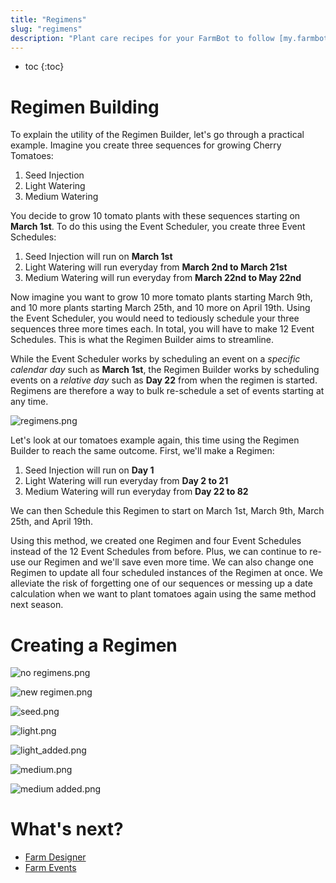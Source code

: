 ```yaml
---
title: "Regimens"
slug: "regimens"
description: "Plant care recipes for your FarmBot to follow [my.farmbot.io/app/regimens](http://my.farmbot.io/app/regimens)"
---
```


* toc
{:toc}


# Regimen Building

To explain the utility of the Regimen Builder, let's go through a practical example. Imagine you create three sequences for growing Cherry Tomatoes:
1. Seed Injection
2. Light Watering
3. Medium Watering

You decide to grow 10 tomato plants with these sequences starting on **March 1st**. To do this using the Event Scheduler, you create three Event Schedules:
1. Seed Injection will run on **March 1st**
2. Light Watering will run everyday from **March 2nd to March 21st**
3. Medium Watering will run everyday from **March 22nd to May 22nd**

Now imagine you want to grow 10 more tomato plants starting March 9th, and 10 more plants starting March 25th, and 10 more on April 19th. Using the Event Scheduler, you would need to tediously schedule your three sequences three more times each. In total, you will have to make 12 Event Schedules. This is what the Regimen Builder aims to streamline.

While the Event Scheduler works by scheduling an event on a *specific calendar day* such as **March 1st**, the Regimen Builder works by scheduling events on a *relative day* such as **Day 22** from when the regimen is started. Regimens are therefore a way to bulk re-schedule a set of events starting at any time.

![regimens.png](_images/regimens.png)

Let's look at our tomatoes example again, this time using the Regimen Builder to reach the same outcome. First, we'll make a Regimen:
1. Seed Injection will run on **Day 1**
2. Light Watering will run everyday from **Day 2 to 21**
3. Medium Watering will run everyday from **Day 22 to 82**

We can then Schedule this Regimen to start on March 1st, March 9th, March 25th, and April 19th.

Using this method, we created one Regimen and four Event Schedules instead of the 12 Event Schedules from before. Plus, we can continue to re-use our Regimen and we'll save even more time. We can also change one Regimen to update all four scheduled instances of the Regimen at once. We alleviate the risk of forgetting one of our sequences or messing up a date calculation when we want to plant tomatoes again using the same method next season.


# Creating a Regimen



![no regimens.png](_images/no_regimens.png)



![new regimen.png](_images/new_regimen.png)



![seed.png](_images/seed.png)



![light.png](_images/light.png)



![light_added.png](_images/light_added.png)



![medium.png](_images/medium.png)



![medium added.png](_images/medium_added.png)


# What's next?

 * [Farm Designer](farm-designer.md)
 * [Farm Events](farm-events.md)
